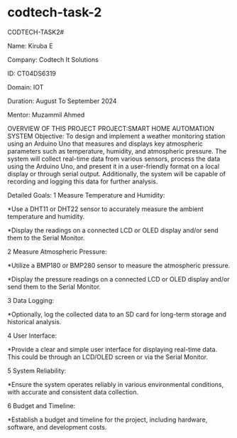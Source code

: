 # codtech-task-2

CODTECH-TASK2#


Name: Kiruba E

Company: Codtech It Solutions

ID: CT04DS6319

Domain: IOT

Duration: August To September 2024

Mentor: Muzammil Ahmed

OVERVIEW OF THIS PROJECT
PROJECT:SMART HOME AUTOMATION SYSTEM
Objective:
To design and implement a weather monitoring station using an Arduino Uno that measures and displays key atmospheric parameters such as temperature, humidity, and atmospheric pressure. The system will collect real-time data from various sensors, process the data using the Arduino Uno, and present it in a user-friendly format on a local display or through serial output. Additionally, the system will be capable of recording and logging this data for further analysis.

Detailed Goals:
1 Measure Temperature and Humidity:

*Use a DHT11 or DHT22 sensor to accurately measure the ambient temperature and humidity.

*Display the readings on a connected LCD or OLED display and/or send them to the Serial Monitor.

2 Measure Atmospheric Pressure:

*Utilize a BMP180 or BMP280 sensor to measure the atmospheric pressure.

*Display the pressure readings on a connected LCD or OLED display and/or send them to the Serial Monitor.

3 Data Logging:

*Optionally, log the collected data to an SD card for long-term storage and historical analysis.

4 User Interface:

*Provide a clear and simple user interface for displaying real-time data. This could be through an LCD/OLED screen or via the Serial Monitor.

5 System Reliability:

*Ensure the system operates reliably in various environmental conditions, with accurate and consistent data collection.

6 Budget and Timeline:

*Establish a budget and timeline for the project, including hardware, software, and development costs.
